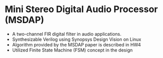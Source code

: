 # Mini Stereo Digital Audio Processor (MSDAP)
* A two-channel FIR digital filter in audio applications.
* Synthesizable Verilog using Synopsys Design Vision on Linux
* Algorithm provided by the MSDAP paper is described in HW4
* Utilized Finite State Machine (FSM) concept in the design
